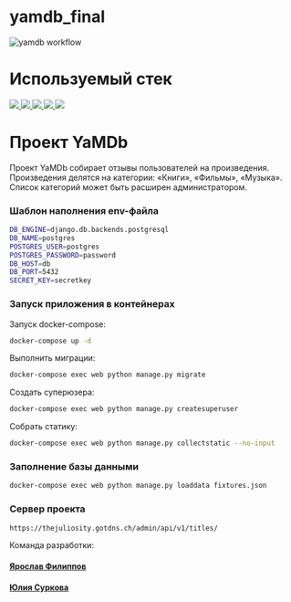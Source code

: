 # yamdb_final

 ![yamdb workflow](https://github.com/Juliosity/yamdb_final/workflows/yamdb_workflow/badge.svg)

# Используемый стек
<p>
  <a 
  target="_blank" href="https://www.python.org/downloads/" title="Python version"><img src="https://img.shields.io/badge/python-_3.7-green.svg">
  </a>
  <a 
  target="_blank" href="https://www.djangoproject.com/download/" title="Django Framework"><img src="https://img.shields.io/badge/django-2.2-orange">
  </a>
  <a 
  target="_blank" href="https://www.django-rest-framework.org/" title="Django REST Framework"><img src="https://img.shields.io/badge/DRF-3.12-blue">
  </a>
  <a 
  target="_blank" href="https://django-filter.readthedocs.io/en/stable/" title="Django-filter"><img src="https://img.shields.io/badge/django--filter-21.1-brightgreen">
  </a>
  <a 
  target="_blank" href="https://django-rest-framework-simplejwt.readthedocs.io/en/latest/" title="JWT"><img src="https://img.shields.io/badge/DRF--SimpleJWT-5.0-red">
  </a>
</p>

# Проект YaMDb

Проект YaMDb собирает отзывы пользователей на произведения. Произведения делятся на категории: «Книги», «Фильмы», «Музыка». Список категорий может быть расширен администратором.


### Шаблон наполнения env-файла

```bash
DB_ENGINE=django.db.backends.postgresql
DB_NAME=postgres
POSTGRES_USER=postgres
POSTGRES_PASSWORD=password
DB_HOST=db
DB_PORT=5432
SECRET_KEY=secretkey
```

### Запуск приложения в контейнерах

Запуск docker-compose:

```bash
docker-compose up -d
```
Выполнить миграции:

```bash
docker-compose exec web python manage.py migrate
```

Создать суперюзера:

```bash
docker-compose exec web python manage.py createsuperuser
```

Собрать статику:

```bash
docker-compose exec web python manage.py collectstatic --no-input
```

### Заполнение базы данными

```bash
docker-compose exec web python manage.py loaddata fixtures.json
```

### Сервер проекта
```bash
https://thejuliosity.gotdns.ch/admin/api/v1/titles/
```

Команда разработки:
#### [Ярослав Филиппов](https://github.com/PhilYaren)
#### [Юлия Суркова](https://github.com/Juliosity)
